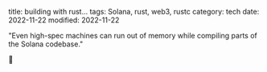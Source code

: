 title: building with rust...
tags: Solana, rust, web3, rustc
category: tech
date: 2022-11-22
modified: 2022-11-22


"Even high-spec machines can run out of memory while compiling parts of the Solana codebase."

🤣
